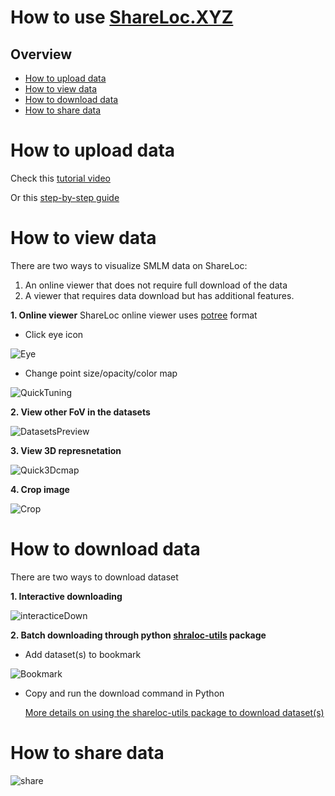 # How to use [ShareLoc.XYZ](shareloc.xyz)
## Overview
* [How to upload data](#how-to-upload-data)
* [How to view data](#how-to-view-data)
* [How to download data](#how-to-download-data)
* [How to share data](#how-to-share-data)

# How to upload data

Check this [tutorial video](https://www.youtube.com/watch?v=tTOkqzr74wg)

Or this [step-by-step guide](https://slides.imjoy.io/?theme=white&slides=https://github.com/imodpasteur/ShareLoc.XYZ/blob/main/docs/how-to-upload-slides.md)

# How to view data
There are two ways to visualize SMLM data on ShareLoc: 
1. An online viewer that does not require full download of the data
2. A viewer that requires data download but has additional features.


__1. Online viewer__
ShareLoc online viewer uses [potree](https://github.com/potree/potree) format
* Click eye icon

![Eye](https://user-images.githubusercontent.com/56833522/189361693-185ab93e-9bfa-43d5-9480-ec149a4d07ca.png)

* Change point size/opacity/color map

![QuickTuning](https://user-images.githubusercontent.com/56833522/189104817-9916f7dc-213a-4943-8297-f339c7da99bf.png)

__2. View other FoV in the datasets__

![DatasetsPreview](https://user-images.githubusercontent.com/56833522/189115452-b422e0a7-1f79-43db-8236-856f005b2436.png)

__3. View 3D represnetation__

![Quick3Dcmap](https://user-images.githubusercontent.com/56833522/189109867-a8aa13d5-74c0-4a5d-8ef1-1bbd13c440f0.png)

__4. Crop image__

![Crop](https://user-images.githubusercontent.com/56833522/189119565-1572b1eb-f383-4111-aebd-76cee82e90be.png)

# How to download data
There are two ways to download dataset

__1. Interactive downloading__

![interacticeDown](https://user-images.githubusercontent.com/56833522/189121216-8b574527-9827-48bc-9580-bd88b67dbc3d.png)

__2. Batch downloading through python [shraloc-utils](https://github.com/imodpasteur/shareloc-utils) package__

* Add dataset(s) to bookmark

![Bookmark](https://user-images.githubusercontent.com/56833522/189123217-d4d8aa0f-406b-49db-a1fd-218581e32ea5.png)

* Copy and run the download command in Python

  [More details on using the shareloc-utils package to download dataset(s)](https://github.com/imodpasteur/shareloc-utils#shareloc-utilities)

# How to share data

![share](https://user-images.githubusercontent.com/56833522/189126670-ead0e419-b871-422b-9692-45134c41b9b7.png)



